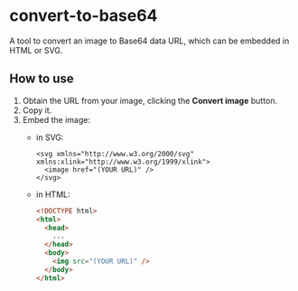 # convert-to-base64

A tool to convert an image to Base64 data URL, which can be embedded in HTML or SVG.

## How to use

1. Obtain the URL from your image, clicking the **Convert image** button.
2. Copy it.
2. Embed the image:
    - in SVG:

        ```SVG
        <svg xmlns="http://www.w3.org/2000/svg" xmlns:xlink="http://www.w3.org/1999/xlink">
          <image href="(YOUR URL)" />
        </svg>
        ```

    - in HTML:

      ```HTML
      <!DOCTYPE html>
      <html>
        <head>
          ...
        </head>
        <body>
          <img src="(YOUR URL)" />
        </body>
      </html>
      ```
